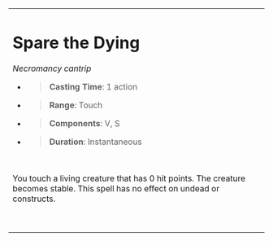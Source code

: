 <table><tbody><tr class="odd"><td><h1 id="spare-the-dying"><strong>Spare the Dying</strong></h1><p><em>Necromancy cantrip</em></p><ul><li><blockquote><p><strong>Casting Time</strong>: 1 action</p></blockquote></li><li><blockquote><p><strong>Range</strong>: Touch</p></blockquote></li><li><blockquote><p><strong>Components</strong>: V, S</p></blockquote></li><li><blockquote><p><strong>Duration</strong>: Instantaneous</p></blockquote></li></ul><p> </p><p>You touch a living creature that has 0 hit points. The creature becomes stable. This spell has no effect on undead or constructs.</p><p> </p></td></tr></tbody></table>
